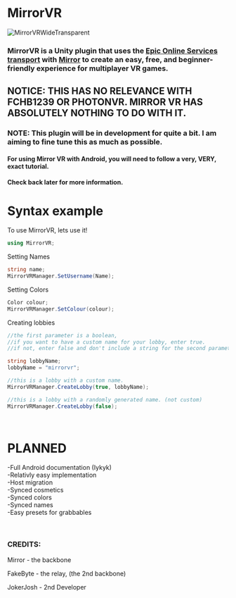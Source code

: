 # MirrorVR
![MirrorVRWideTransparent](https://github.com/rxxyn/MirrorVR/assets/113850083/4ab6122f-45bb-4550-ac9c-d39bc4b7bc71)


### MirrorVR is a Unity plugin that uses the [Epic Online Services transport](https://github.com/FakeByte/EpicOnlineTransport) with [Mirror](https://mirror-networking.gitbook.io/docs/) to create an easy, free, and beginner-friendly experience for multiplayer VR games.

## NOTICE: THIS HAS NO RELEVANCE WITH FCHB1239 OR PHOTONVR. MIRROR VR HAS ABSOLUTELY NOTHING TO DO WITH IT.

### NOTE: This plugin will be in development for quite a bit. I am aiming to fine tune this as much as possible.
#### For using Mirror VR with Android, you will need to follow a very, VERY, exact tutorial.
#### Check back later for more information.

# Syntax example

To use MirrorVR, lets use it!
```cs
using MirrorVR;
```
Setting Names
```cs
string name;
MirrorVRManager.SetUsername(Name);
```
Setting Colors
```cs
Color colour;
MirrorVRManager.SetColour(colour);
```
Creating lobbies
```cs
//the first parameter is a boolean,
//if you want to have a custom name for your lobby, enter true.
//if not, enter false and don't include a string for the second parameter.

string lobbyName;
lobbyName = "mirrorvr";

//this is a lobby with a custom name.
MirrorVRManager.CreateLobby(true, lobbyName);

//this is a lobby with a randomly generated name. (not custom)
MirrorVRManager.CreateLobby(false);
```

<br />

# PLANNED

-Full Android documentation (Iykyk)<br />
-Relativly easy implementation  <br />
-Host migration <br />
-Synced cosmetics<br />
-Synced colors<br />
-Synced names<br />
-Easy presets for grabbables<br />


&nbsp;
### CREDITS:

Mirror - the backbone <br />

FakeByte - the relay, (the 2nd backbone) <br />

JokerJosh - 2nd Developer <br />
